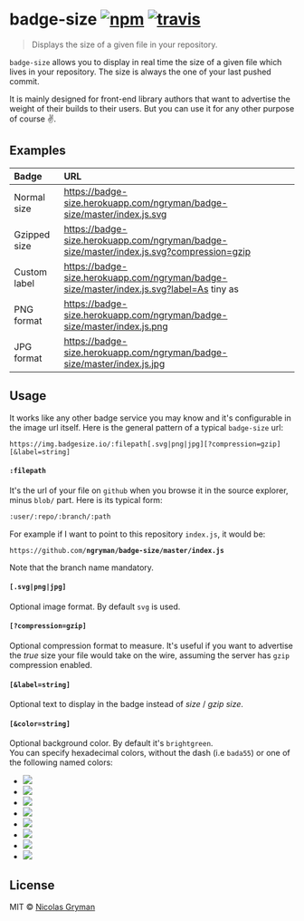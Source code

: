 # badge-size [![npm][npm-image]][npm-url] [![travis][travis-image]][travis-url]

[npm-image]: https://img.shields.io/npm/v/badge-size.svg?style=flat
[npm-url]: https://npmjs.org/package/badge-size
[travis-image]: https://img.shields.io/travis/ngryman/badge-size.svg?style=flat
[travis-url]: https://travis-ci.org/ngryman/badge-size

> Displays the size of a given file in your repository.


`badge-size` allows you to display in real time the size of a given file which lives in your repository.
The size is always the one of your last pushed commit.

It is mainly designed for front-end library authors that want to advertise the weight of
their builds to their users. But you can use it for any other purpose of course :v:.


## Examples

 Badge       | URL
:------------|:---------------------------------------------------------------------------------|
Normal size  | https://badge-size.herokuapp.com/ngryman/badge-size/master/index.js.svg
Gzipped size | https://badge-size.herokuapp.com/ngryman/badge-size/master/index.js.svg?compression=gzip
Custom label | https://badge-size.herokuapp.com/ngryman/badge-size/master/index.js.svg?label=As tiny as
PNG format   | https://badge-size.herokuapp.com/ngryman/badge-size/master/index.js.png
JPG format   | https://badge-size.herokuapp.com/ngryman/badge-size/master/index.js.jpg


## Usage

It works like any other badge service you may know and it's configurable in the image url itself.
Here is the general pattern of a typical `badge-size` url:

```
https://img.badgesize.io/:filepath[.svg|png|jpg][?compression=gzip][&label=string]
```

#### `:filepath`

It's the url of your file on `github` when you browse it in the source explorer, minus `blob/` part.
Here is its typical form:

```md
:user/:repo/:branch/:path
```

For example if I want to point to this repository `index.js`, it would be:

`https://github.com/`**`ngryman/badge-size/master/index.js`**

Note that the branch name mandatory.

#### `[.svg|png|jpg]`

Optional image format. By default `svg` is used.

#### `[?compression=gzip]`

Optional compression format to measure. It's useful if you want to advertise the *true* size your
file would take on the wire, assuming the server has `gzip` compression enabled.

#### `[&label=string]`

Optional text to display in the badge instead of *size* / *gzip size*.

#### `[&color=string]`

Optional background color. By default it's `brightgreen`.<br>
You can specify hexadecimal colors, without the dash (i.e `bada55`) or one of the following named
colors:
 - ![](https://img.shields.io/badge/-brightgreen-brightgreen.svg)
 - ![](https://img.shields.io/badge/-green-green.svg)
 - ![](https://img.shields.io/badge/-yellowgreen-yellowgreen.svg)
 - ![](https://img.shields.io/badge/-yellow-yellow.svg)
 - ![](https://img.shields.io/badge/-orange-orange.svg)
 - ![](https://img.shields.io/badge/-red-red.svg)
 - ![](https://img.shields.io/badge/-lightgrey-lightgrey.svg)
 - ![](https://img.shields.io/badge/-blue-blue.svg)


## License

MIT © [Nicolas Gryman](http://ngryman.sh)
